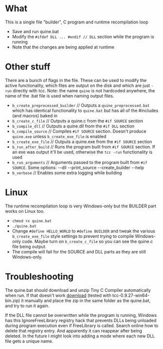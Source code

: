 # What
This is a single file "builder", C program and runtime recompilation loop
* Save and run quine.bat
* Modify the `#ifdef DLL ... #endif // DLL` section while the program is running
* Note that the changes are being applied at runtime

# Other stuff
There are a bunch of flags in the file. These can be used to modify the active functionality, which files are output on the disk and which are just `-run` directly with tcc. Note: the name `quine` is not hardcoded anywhere, the name of the .bat file is used when naming output files.
* `b_create_preprocessed_builder` // Outputs a `quine_preprocessed.bat` which has identical functionality to `quine.bat` but has all of the #includes (and macros) baked in
* `b_create_c_file` // Outputs a quine.c from the `#if SOURCE` section
* `b_compile_dll` // Outputs a quine.dll from the `#if DLL` section
* `b_compile_source`  // Compiles `#if SOURCE` section. Doesn't produce `quine.exe` unless `b_create_exe_file` is enabled
* `b_create_exe_file` // Outputs a quine.exe from the `#if SOURCE` section
* `b_run_after_build` // Runs the program built from `#if SOURCE` section. If an exe was output it'll be used, otherwise the `tcc -run` functionality is used
* `b_run_arguments` // Arguments passed to the program built from `#if SOURCE`. Some options: --dll --print_source --create_builder --help
* `b_verbose` // Enables some extra logging while building

# Linux
The runtime recompilation loop is very Windows-only but the BUILDER part works on Linux too.
* `chmod +x quine.bat`
* `./quine.bat`
* Change `#define HELLO_WORLD` to `#define BUILDER` and tweak the various `b_create_exe_file` style settings to prevent trying to compile Windows-only code. Maybe turn on `b_create_c_file` so you can see the quine.c file being output.
* The compile will fail for the SOURCE and DLL parts as they are still Windows-only.

# Troubleshooting
The quine.bat should download and unzip Tiny C Compiler automatically when run. If  that doesn't work [download](http://download.savannah.gnu.org/releases/tinycc/)  (tested with tcc-0.9.27-win64-bin.zip) it manually and place the zip in the same folder as the quine.bat, and try to run it again.

If the DLL file cannot be overwritten while the program is running, Windows has this IgnoreFreeLibrary registry hack that prevents DLLs being unloaded during program execution even if FreeLibrary is called. Search online how to delete that registry entry. And apparently it can reappear after being deleted. In the future I might look into adding a mode where each new DLL file gets a unique name.
